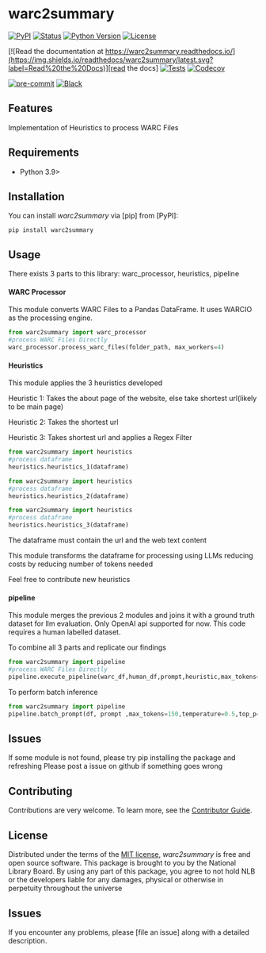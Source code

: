 # warc2summary

[![PyPI](https://img.shields.io/pypi/v/warc2summary.svg)][pypi status]
[![Status](https://img.shields.io/pypi/status/warc2summary.svg)][pypi status]
[![Python Version](https://img.shields.io/pypi/pyversions/warc2summary)][pypi status]
[![License](https://img.shields.io/pypi/l/warc2summary)][license]

[![Read the documentation at https://warc2summary.readthedocs.io/](https://img.shields.io/readthedocs/warc2summary/latest.svg?label=Read%20the%20Docs)][read the docs]
[![Tests](https://github.com/masamune-prog/warc2summary/workflows/Tests/badge.svg)][tests]
[![Codecov](https://codecov.io/gh/masamune-prog/warc2summary/branch/main/graph/badge.svg)][codecov]

[![pre-commit](https://img.shields.io/badge/pre--commit-enabled-brightgreen?logo=pre-commit&logoColor=white)][pre-commit]
[![Black](https://img.shields.io/badge/code%20style-black-000000.svg)][black]

[pypi status]: https://pypi.org/project/warc2summary/
[read the docs]: https://warc2summary.readthedocs.io/
[tests]: https://github.com/masamune-prog/warc2summary/actions?workflow=Tests
[codecov]: https://app.codecov.io/gh/masamune-prog/warc2summary
[pre-commit]: https://github.com/pre-commit/pre-commit
[black]: https://github.com/psf/black

## Features

Implementation of Heuristics to process WARC Files 

## Requirements

- Python 3.9>

## Installation

You can install _warc2summary_ via [pip] from [PyPI]:

```console
pip install warc2summary
```



## Usage

There exists 3 parts to this library: warc_processor, heuristics, pipeline

#### WARC Processor

This module converts WARC Files to a Pandas DataFrame. It uses WARCIO as the processing engine.


```python 
from warc2summary import warc_processor
#process WARC Files Directly
warc_processor.process_warc_files(folder_path, max_workers=4)
```

#### Heuristics
This module applies the 3 heuristics developed

Heuristic 1: Takes the about page of the website, else take shortest url(likely to be main page)

Heuristic 2: Takes the shortest url

Heuristic 3: Takes shortest url and applies a Regex Filter


```python 
from warc2summary import heuristics
#process dataframe
heuristics.heuristics_1(dataframe)
```

```python 
from warc2summary import heuristics
#process dataframe
heuristics.heuristics_2(dataframe)
```

```python 
from warc2summary import heuristics
#process dataframe
heuristics.heuristics_3(dataframe)
```
The dataframe must contain the url and the web text content

This module transforms the dataframe for processing using LLMs reducing costs by reducing number of tokens needed

Feel free to contribute new heuristics

#### pipeline

This module merges the previous 2 modules and joins it with a ground truth dataset for llm evaluation. Only OpenAI api supported for now. This code requires a human labelled dataset. 

To combine all 3 parts and replicate our findings

```python
from warc2summary import pipeline
#process WARC Files Directly
pipeline.execute_pipeline(warc_df,human_df,prompt,heuristic,max_tokens=1000,temperature=0.5,top_p=0.95,frequency_penalty=0.0,presence_penalty=0.0,model="gpt-4o",debug=False)
```
To perform batch inference

```python
from warc2summary import pipeline
pipeline.batch_prompt(df, prompt ,max_tokens=150,temperature=0.5,top_p=0.95,frequency_penalty=0.0,presence_penalty=0.0,model="gpt-4o",debug=False)
```
## Issues

If some module is not found, please try pip installing the package and refreshing
Please post a issue on github if something goes wrong


## Contributing

Contributions are very welcome.
To learn more, see the [Contributor Guide].

## License

Distributed under the terms of the [MIT license][license],
_warc2summary_ is free and open source software.
This package is brought to you by the National Library Board. By using any part of this package, you agree to not hold NLB or the developers liable for any damages, physical or otherwise in perpetuity throughout the universe
## Issues

If you encounter any problems,
please [file an issue] along with a detailed description.


<!-- github-only -->

[license]: https://github.com/masamune-prog/warc2summary/blob/main/LICENSE
[contributor guide]: https://github.com/masamune-prog/warc2summary/blob/main/CONTRIBUTING.md
[command-line reference]: https://warc2summary.readthedocs.io/en/latest/usage.html

